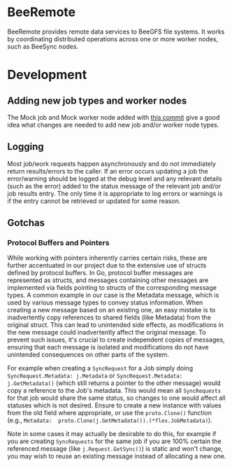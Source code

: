 BeeRemote
=========

BeeRemote provides remote data services to BeeGFS file systems. It works by
coordinating distributed operations across one or more worker nodes, such as
BeeSync nodes.


# Development

## Adding new job types and worker nodes

The Mock job and Mock worker node added with [this
commit](https://github.com/ThinkParQ/bee-remote/commit/4828d673f209c7260e69562a52bab6866e967546)
give a good idea what changes are needed to add new job and/or worker node
types.

## Logging

Most job/work requests happen asynchronously and do not immediately return results/errors to the caller. If an error occurs updating a job the error/warning should be logged at the debug level and any relevant details (such as the error) added to the status message of the relevant job and/or job results entry. The only time it is appropriate to log errors or warnings is if the entry cannot be retrieved or updated for some reason.

## Gotchas

### Protocol Buffers and Pointers
While working with pointers inherently carries certain risks, these are further accentuated in our project due to the extensive use of structs defined by protocol buffers. In Go, protocol buffer messages are represented as structs, and messages containing other messages are implemented via fields pointing to structs of the corresponding message types. A common example in our case is the Metadata message, which is used by various message types to convey status information. When creating a new message based on an existing one, an easy mistake is to inadvertently copy references to shared fields (like Metadata) from the original struct. This can lead to unintended side effects, as modifications in the new message could inadvertently affect the original message. To prevent such issues, it's crucial to create independent copies of messages, ensuring that each message is isolated and modifications do not have unintended consequences on other parts of the system.

For example when creating a `SyncRequest` for a Job simply doing `SyncRequest.Metadata: j.Metadata` or `SyncRequest.Metadata: j.GetMetadata()` (which still returns a pointer to the other message) would copy a reference to the Job's metadata. This would mean all `SyncRequests` for that job would share the same status, so changes to one would affect all statuses which is not desired. Ensure to create a new instance with values from the old field where appropriate, or use the `proto.Clone()` function (e.g., `Metadata:  proto.Clone(j.GetMetadata()).(*flex.JobMetadata)`). 

Note in some cases it may actually be desirable to do this, for example if you are creating `SyncRequests` for the same job if you are 100% certain the referenced message (like `j.Request.GetSync()`) is static and won't change, you may wish to reuse an existing message instead of allocating a new one.
